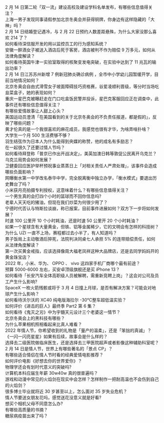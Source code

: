 2 月 14 日第二轮「双一流」建设高校及建设学科名单发布，有哪些信息值得关注？  
上海一男子发现同事请假参加北京冬奥会并获得铜牌，你身边有这样隐藏的「大神」吗？  
2 月 14 日结婚登记遇冷，与 2 月 22 日预约人数差距悬殊，为什么大家没那么喜欢 214 了？  
如何看待深信服开发的用以监控员工的行为感知系统？  
安徽一醉酒女子被送入酒店后死于客房，酒店被判不作为赔偿 9 万多元，如何从法律角度解读？  
如何看待英国牛津一实验室取得的核聚变发电突破，在实验中达到了 11 兆瓦的输出功率？  
2 月 14 日江苏苏州新增 7 例新冠肺炎确诊病例 ，全市中小学幼儿园暂缓开学，目前当地情况如何？  
北京冬奥会自由式滑雪女子坡面障碍技巧资格赛，谷爱凌顺利晋级，等分时当场吃韭菜盒子，她的表现如何？  
重庆一星巴克被曝赶走在门口吃盒饭民警并投诉，星巴克客服回应正在调查中，此事件还有哪些信息值得关注？  
有哪些爱情故事让人甜上心头？  
美国运动员澄清「在美国看到的关于北京冬奥会的不负责任报道，都是假的」，反映了哪些问题？  
黄才伦真的是一个我很喜欢的麻花成员，我感觉也很有才华，为啥弄啥扑啥？  
大学生一个月 500 生活费够不够？  
羽生结弦作为日本人为什么能得到央媒的称赞，他的成名有多励志？  
在一起很久了还要过情人节吗？  
如何看待拜登称「普京已作出开战决定」，美英加澳日韩等敦促公民离开乌克兰？乌克兰局势会如何发展？  
卫健委回应医护举杯预祝事业蒸蒸日上「对相关责任人严肃处理」，该事件会造成哪些负面影响？  
网曝衡水第一中学改名泰华中学，完全脱离衡中独立办学，「衡水模式」要退出历史舞台了吗？  
小米获月亮拍摄专利授权，这意味着什么？有哪些信息值得关注？  
一个男生真的会打四个小时的篮球而不回你信息吗?  
老辈人天天吃的猪油，但现在我们炒菜为何很少用了？  
宁德时代否认与特斯拉谈崩，称已报案，目前事件进展如何？双方下一步将如何发展？  
时速 100 公里开 10 个小时耗油，还是时速 50 公里开 20 个小时耗油？  
如果一个星球含有大量黄金，但铁、铝等金属稀少，它的文明会有怎样的科技树？  
为什么 UZI 一直不上场，赛程都过去小半了，有人知道吗？  
男子饭局上主动敬酒后猝死，法院判决同桌七人承担 5% 的连带赔偿责任，如何从法律角度解读？  
第一次买黄金戒指，应该选择像周大福老凤祥这种大品牌店，还是去同学妈妈开的黄金珠宝店？  
2022 年，小米、华为、 OPPO 、 vivo 这四家手机厂商哪个最有前途？  
预算 5000-6000 左右，买安卓顶级旗舰还是买 iPhone 13？  
如何看待「长安汽车全体高职级人员被解聘，需重新竞聘上岗」？这会对公司及员工产生什么影响?  
SpaceX 一枚火箭残骸或将于 3 月 4 日撞上月球，是否有解决方案？可能会对地球产生什么影响？  
如何看待沃尔沃的 XC40 纯电版海拉尔 -30℃整车超低温实验？  
如何评价《进击的巨人》最终季 Part2 第 6 集？  
如何看待《鬼灭之刃》中为宇髓天元设计三个老婆这一情节？  
北京冬奥会上的黑科技有哪些？  
为什么苹果相机照相看起来比真人难看？  
2022 年情人节，你希望收到的礼物是「量产的温柔」，还是「笨拙的真诚」？  
《一闪一闪亮星星》如果有后续，故事会是什么样的？  
选择去二级医院做临床医生，还是选择去三甲医院超声或者影像这种辅助科室呢？  
2 月 14 日是情人节，世界上有哪些著名的「景点 CP」？  
有哪些适合情侣在情人节时看的经典爱情电影推荐？  
如何评价电影《好想去你的世界爱你》？  
物理学还会有划时代意义的突破吗?  
计算机本科应届生年薪 30w40w 真的很普遍吗？  
游戏和动漫中常见的火焰剑在现实中会怎样？怎样制作一把耐高温也不会伤到自己的火焰剑？  
很多博士毕业就将近 30 岁甚至以上，怎么面对 35 岁失业危机？  
情人节要送女朋友花吗，感觉送花没意义就是好看?  
想买个相机父母不同意怎么办?  
有哪些高质量的书摘？  
糖尿病疫苗出来了吗？  
